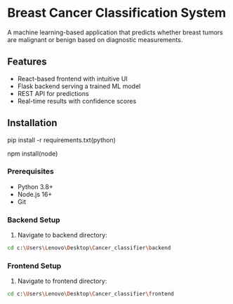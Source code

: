 # Breast Cancer Classification System

A machine learning-based application that predicts whether breast tumors are malignant or benign based on diagnostic measurements.

## Features
- React-based frontend with intuitive UI
- Flask backend serving a trained ML model
- REST API for predictions
- Real-time results with confidence scores

## Installation
pip install -r requirements.txt(python)

npm install(node)

### Prerequisites
- Python 3.8+
- Node.js 16+
- Git

### Backend Setup
1. Navigate to backend directory:
```bash
cd c:\Users\Lenovo\Desktop\Cancer_classifier\backend
```

### Frontend Setup
1. Navigate to frontend directory:
```bash
cd c:\Users\Lenovo\Desktop\Cancer_classifier\frontend
```
